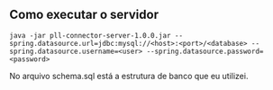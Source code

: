 ## Como executar o servidor

    java -jar pll-connector-server-1.0.0.jar --spring.datasource.url=jdbc:mysql://<host>:<port>/<database> --spring.datasource.username=<user> --spring.datasource.password=<password>

No arquivo schema.sql está a estrutura de banco que eu utilizei.

